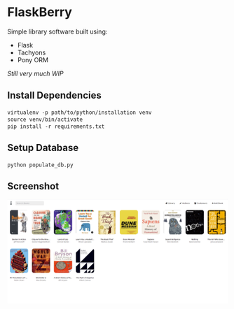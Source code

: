 # FlaskBerry

Simple library software built using:
- Flask
- Tachyons
- Pony ORM

*Still very much WIP*


## Install Dependencies

    virtualenv -p path/to/python/installation venv
    source venv/bin/activate
    pip install -r requirements.txt


## Setup Database

    python populate_db.py


## Screenshot

![screenshot](screenshot.png "Screenshot")
